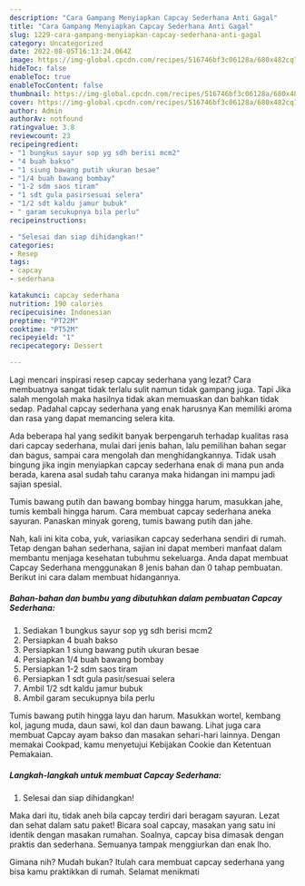 ```yaml
---
description: "Cara Gampang Menyiapkan Capcay Sederhana Anti Gagal"
title: "Cara Gampang Menyiapkan Capcay Sederhana Anti Gagal"
slug: 1229-cara-gampang-menyiapkan-capcay-sederhana-anti-gagal
category: Uncategorized
date: 2022-08-05T16:13:24.064Z
image: https://img-global.cpcdn.com/recipes/516746bf3c06128a/680x482cq70/capcay-sederhana-foto-resep-utama.jpg
hideToc: false
enableToc: true
enableTocContent: false
thumbnail: https://img-global.cpcdn.com/recipes/516746bf3c06128a/680x482cq70/capcay-sederhana-foto-resep-utama.jpg
cover: https://img-global.cpcdn.com/recipes/516746bf3c06128a/680x482cq70/capcay-sederhana-foto-resep-utama.jpg
author: Admin
authorAv: notfound
ratingvalue: 3.8
reviewcount: 23
recipeingredient:
- "1 bungkus sayur sop yg sdh berisi mcm2"
- "4 buah bakso"
- "1 siung bawang putih ukuran besae"
- "1/4 buah bawang bombay"
- "1-2 sdm saos tiram"
- "1 sdt gula pasirsesuai selera"
- "1/2 sdt kaldu jamur bubuk"
- " garam secukupnya bila perlu"
recipeinstructions:

- "Selesai dan siap dihidangkan!"
categories:
- Resep
tags:
- capcay
- sederhana

katakunci: capcay sederhana 
nutrition: 190 calories
recipecuisine: Indonesian
preptime: "PT22M"
cooktime: "PT52M"
recipeyield: "1"
recipecategory: Dessert

---
```



Lagi mencari inspirasi resep capcay sederhana yang lezat? Cara membuatnya sangat tidak terlalu sulit namun tidak gampang juga. Tapi Jika salah mengolah maka hasilnya tidak akan memuaskan dan bahkan tidak sedap. Padahal capcay sederhana yang enak harusnya Kan memiliki aroma dan rasa yang dapat memancing selera kita.


Ada beberapa hal yang sedikit banyak berpengaruh terhadap kualitas rasa dari capcay sederhana, mulai dari jenis bahan, lalu pemilihan bahan segar dan bagus, sampai cara mengolah dan menghidangkannya. Tidak usah bingung jika ingin menyiapkan capcay sederhana enak di mana pun anda berada, karena asal sudah tahu caranya maka hidangan ini mampu jadi sajian spesial.

Tumis bawang putih dan bawang bombay hingga harum, masukkan jahe, tumis kembali hingga harum. Cara membuat capcay sederhana aneka sayuran. Panaskan minyak goreng, tumis bawang putih dan jahe.


Nah, kali ini kita coba, yuk, variasikan capcay sederhana sendiri di rumah. Tetap dengan bahan sederhana, sajian ini dapat memberi manfaat dalam membantu menjaga kesehatan tubuhmu sekeluarga. Anda dapat membuat Capcay Sederhana menggunakan 8 jenis bahan dan 0 tahap pembuatan. Berikut ini cara dalam membuat hidangannya.

<!--inarticleads1-->

##### Bahan-bahan dan bumbu yang dibutuhkan dalam pembuatan Capcay Sederhana:

1. Sediakan 1 bungkus sayur sop yg sdh berisi mcm2
1. Persiapkan 4 buah bakso
1. Persiapkan 1 siung bawang putih ukuran besae
1. Persiapkan 1/4 buah bawang bombay
1. Persiapkan 1-2 sdm saos tiram
1. Persiapkan 1 sdt gula pasir/sesuai selera
1. Ambil 1/2 sdt kaldu jamur bubuk
1. Ambil  garam secukupnya bila perlu


Tumis bawang putih hingga layu dan harum. Masukkan wortel, kembang kol, jagung muda, daun sawi, kol dan daun bawang. Lihat juga cara membuat Capcay ayam bakso dan masakan sehari-hari lainnya. Dengan memakai Cookpad, kamu menyetujui Kebijakan Cookie dan Ketentuan Pemakaian. 

<!--inarticleads2-->

##### Langkah-langkah untuk membuat Capcay Sederhana:


1. Selesai dan siap dihidangkan!

Maka dari itu, tidak aneh bila capcay terdiri dari beragam sayuran. Lezat dan sehat dalam satu paket! Bicara soal capcay, masakan yang satu ini identik dengan masakan rumahan. Soalnya, capcay bisa dimasak dengan praktis dan sederhana. Semuanya tampak menggiurkan dan enak lho. 

Gimana nih? Mudah bukan? Itulah cara membuat capcay sederhana yang bisa kamu praktikkan di rumah. Selamat menikmati
